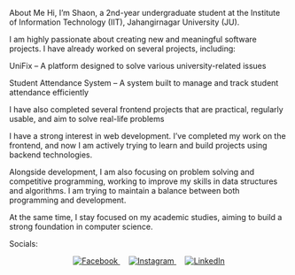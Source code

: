 About Me
Hi, I’m Shaon, a 2nd-year undergraduate student at the Institute of Information Technology (IIT), Jahangirnagar University (JU).

I am highly passionate about creating new and meaningful software projects. I have already worked on several projects, including:

UniFix – A platform designed to solve various university-related issues

Student Attendance System – A system built to manage and track student attendance efficiently

I have also completed several frontend projects that are practical, regularly usable, and aim to solve real-life problems

I have a strong interest in web development. I’ve completed my work on the frontend, and now I am actively trying to learn and build projects using backend technologies.

Alongside development, I am also focusing on problem solving and competitive programming, working to improve my skills in data structures and algorithms. I am trying to maintain a balance between both programming and development.

At the same time, I stay focused on my academic studies, aiming to build a strong foundation in computer science.


Socials:
<p align="center">
  <a href="https://www.facebook.com/sa.ona.khana.803112" target="_blank">
    <img src="https://img.icons8.com/fluency/48/facebook-new.png" alt="Facebook"/>
  </a>
  &nbsp;&nbsp;&nbsp;
  <a href="https://www.instagram.com/___shaon__/" target="_blank">
    <img src="https://img.icons8.com/fluency/48/instagram-new.png" alt="Instagram"/>
  </a>
  &nbsp;&nbsp;&nbsp;
  <a href="https://www.linkedin.com/in/shaon-khan-01003433a/" target="_blank">
    <img src="https://img.icons8.com/fluency/48/linkedin.png" alt="LinkedIn"/>
  </a>
</p>
